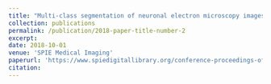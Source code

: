 ```yaml
---
title: "Multi-class segmentation of neuronal electron microscopy images using deep learning"
collection: publications
permalink: /publication/2018-paper-title-number-2
excerpt:
date: 2018-10-01
venue: 'SPIE Medical Imaging'
paperurl: 'https://www.spiedigitallibrary.org/conference-proceedings-of-spie/10574/105742W/Multi-class-segmentation-of-neuronal-electron-microscopy-images-using-deep/10.1117/12.2293940.short?SSO=1'
citation:
---
```


<!-- [Download paper here](https://arxiv.org/pdf/1910.04256.pdf) -->